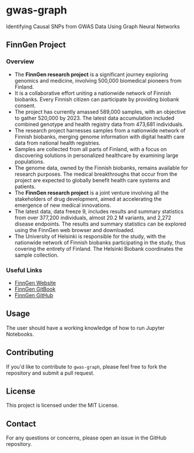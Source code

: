 # gwas-graph

Identifying Causal SNPs from GWAS Data Using Graph Neural Networks 

## FinnGen Project

### Overview 
- The **FinnGen research project** is a significant journey exploring genomics and medicine, involving 500,000 biomedical pioneers from Finland.
- It is a collaborative effort uniting a nationwide network of Finnish biobanks. Every Finnish citizen can participate by providing biobank consent.
- The project has currently amassed 589,000 samples, with an objective to gather 520,000 by 2023. The latest data accumulation included combined genotype and health registry data from 473,681 individuals.
- The research project harnesses samples from a nationwide network of Finnish biobanks, merging genome information with digital health care data from national health registries.
- Samples are collected from all parts of Finland, with a focus on discovering solutions in personalized healthcare by examining large populations. 
- The genome data, owned by the Finnish biobanks, remains available for research purposes. The medical breakthroughs that occur from the project are expected to globally benefit health care systems and patients.
- The **FinnGen research project** is a joint venture involving all the stakeholders of drug development, aimed at accelerating the emergence of new medical innovations.
- The latest data, data freeze 9, includes results and summary statistics from over 377,200 individuals, almost 20.2 M variants, and 2,272 disease endpoints. The results and summary statistics can be explored using the FinnGen web browser and downloaded.
- The University of Helsinki is responsible for the study, with the nationwide network of Finnish biobanks participating in the study, thus covering the entirety of Finland. The Helsinki Biobank coordinates the sample collection.

### Useful Links
- [FinnGen Website](https://www.finngen.fi/en)
- [FinnGen GitBook](https://finngen.gitbook.io/documentation/)
- [FinnGen GitHub](https://github.com/FINNGEN/)

## Usage

The user should have a working knowledge of how to run Jupyter Notebooks.

## Contributing

If you'd like to contribute to `gwas-graph`, please feel free to fork the repository and submit a pull request.

## License

This project is licensed under the MIT License.

## Contact

For any questions or concerns, please open an issue in the GitHub repository.
